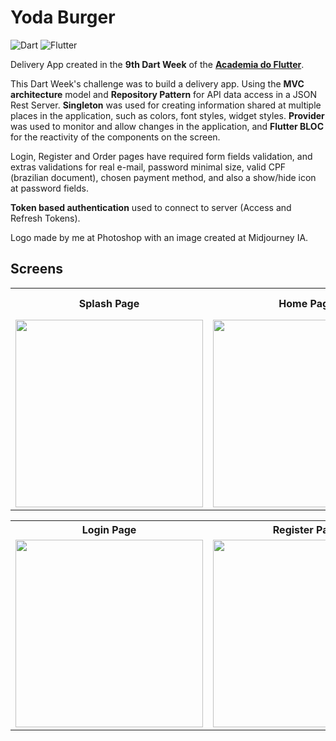 # Yoda Burger

![Dart](https://img.shields.io/badge/-Dart-05122A?style=flat&logo=dart&logoColor=007ACC) ![Flutter](https://img.shields.io/badge/Flutter-05122A?style=flat&logo=flutter&logoColor=00ADD8)


Delivery App created in the **9th Dart Week** of the [**Academia do Flutter**](https://instituto.academiadoflutter.com.br/).

This Dart Week's challenge was to build a delivery app. Using the <b>MVC architecture</b> model and <b>Repository Pattern</b> for API data access in a JSON Rest Server. <b>Singleton</b> was used for creating information shared at multiple places in the application, such as colors, font styles, widget styles. <b>Provider</b> was used to monitor and allow changes in the application, and <b>Flutter BLOC</b> for the reactivity of the components on the screen.

Login, Register and Order pages have required form fields validation, and extras validations for real e-mail, password minimal size, valid CPF (brazilian document), chosen payment method, and also a show/hide icon at password fields. 

<b>Token based authentication</b> used to connect to server (Access and Refresh Tokens). 

Logo made by me at Photoshop with an image created at Midjourney IA.


## Screens
<table>
  <tr>
    <th><b>Splash Page</b></th>
    <th><b>Home Page</b></th>
    <th><b>Home Page<br>Shopping Bag</b></th>
    <th><b>Detail Product Page</b></th>
  </tr>
  <tr>
    <td style="width:25%"><img src="https://user-images.githubusercontent.com/18678939/216718519-273e6fd1-be01-4198-a5a3-00ad8d0ba473.jpg" width="300" ></td>
    <td style="width:25%"><img src="https://user-images.githubusercontent.com/18678939/217001236-bfbec3a0-4438-45a4-863d-15650847cb6b.jpg" width="300" ></td>
    <td style="width:25%"><img src="https://user-images.githubusercontent.com/18678939/216992917-d1a4061c-bf04-4914-acde-6885002a9457.jpg" width="300" ></td>
    <td style="width:25%"><img src="https://user-images.githubusercontent.com/18678939/216992912-8e2892e3-3676-4f1f-939b-78e067d7ed00.jpg" width="300" ></td>
  </tr>
</table>
<table>
  <tr>
    <th><b>Login Page</b></th>
    <th><b>Register Page</b></th>
    <th><b>Order Page</b></th>
    <th><b>Order Completed Page</b></th>
  </tr>
  <tr>
    <td style="width:25%"><img src="https://user-images.githubusercontent.com/18678939/216992919-4195888b-2aed-4775-a28c-0f56fbe850ae.jpg" width="300" ></td>
    <td style="width:25%"><img src="https://user-images.githubusercontent.com/18678939/216992926-2f9289b3-1acf-4eb3-b216-244ed84254f3.jpg" width="300" ></td>
    <td style="width:25%"><img src="https://user-images.githubusercontent.com/18678939/216992924-ae39de23-4cbd-4ef0-bf36-3da8a5790979.jpg" width="300" ></td>
    <td style="width:25%"><img src="https://user-images.githubusercontent.com/18678939/217001230-30c5a689-e6ba-4faf-b701-076414730ff5.jpg" width="300" ></td>
  </tr>
</table>

